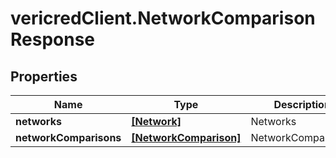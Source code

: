 # vericredClient.NetworkComparisonResponse

## Properties
Name | Type | Description | Notes
------------ | ------------- | ------------- | -------------
**networks** | [**[Network]**](Network.md) | Networks | [optional] 
**networkComparisons** | [**[NetworkComparison]**](NetworkComparison.md) | NetworkComparisons | [optional] 


